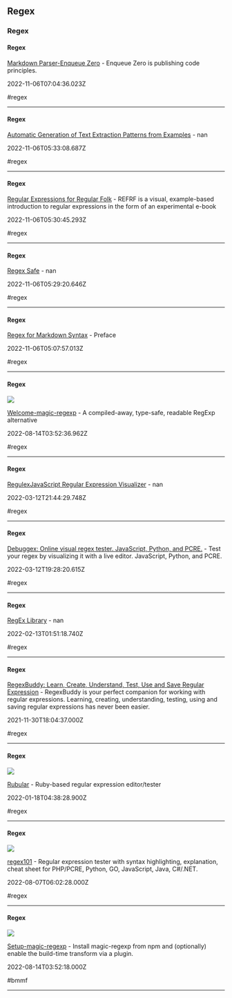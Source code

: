 ## Regex
### Regex

#### Regex

[Markdown Parser-Enqueue Zero](https://enqueuezero.com/markdown-parser.html) - Enqueue Zero is publishing code principles.

2022-11-06T07:04:36.023Z

#regex

---

#### Regex

[Automatic Generation of Text Extraction Patterns from Examples](http://regex.inginf.units.it) - nan

2022-11-06T05:33:08.687Z

#regex

---

#### Regex

[Regular Expressions for Regular Folk](https://refrf.dev) - REFRF is a visual, example-based introduction to regular expressions in the form of an experimental e-book

2022-11-06T05:30:45.293Z

#regex

---

#### Regex

[Regex Safe](https://regexsafe.vercel.app) - nan

2022-11-06T05:29:20.646Z

#regex

---

#### Regex

[Regex for Markdown Syntax](https://chubakbidpaa.com/interesting/2021/09/28/regex-for-md.html) - Preface

2022-11-06T05:07:57.013Z

#regex

---

#### Regex

![](https://regexp.dev/cover.png)

[Welcome-magic-regexp](https://regexp.dev) - A compiled-away, type-safe, readable RegExp alternative

2022-08-14T03:52:36.962Z

#regex

---

#### Regex

[RegulexJavaScript Regular Expression Visualizer](https://jex.im/regulex#!flags=&re=%5E(a%7Cb)*%3F%24) - nan

2022-03-12T21:44:29.748Z

#regex

---

#### Regex

[Debuggex: Online visual regex tester. JavaScript, Python, and PCRE.](https://www.debuggex.com) - Test your regex by visualizing it with a live editor. JavaScript, Python, and PCRE.

2022-03-12T19:28:20.615Z

#regex

---

#### Regex

[RegEx Library](https://uibakery.io/regex-library) - nan

2022-02-13T01:51:18.740Z

#regex

---

#### Regex

[RegexBuddy: Learn, Create, Understand, Test, Use and Save Regular Expression](https://www.regexbuddy.com) - RegexBuddy is your perfect companion for working with regular expressions.  Learning, creating, understanding, testing, using and saving regular expressions has never been easier.

2021-11-30T18:04:37.000Z

#regex

---

#### Regex

![](https://rubular.com/assets/rubular_og-4948f7355b502d134c18e9fade5bc2e39c3a343ae818f2f5bdf922d8dc9bd919.png)

[Rubular](https://rubular.com) - Ruby-based regular expression editor/tester

2022-01-18T04:38:28.900Z

#regex

---

#### Regex

![](https://regex101.com/preview/)

[regex101](https://regex101.com) - Regular expression tester with syntax highlighting, explanation, cheat sheet for PHP/PCRE, Python, GO, JavaScript, Java, C#/.NET.

2022-08-07T06:02:28.000Z

#regex

---

#### Regex

![](https://regexp.dev/cover.png)

[Setup-magic-regexp](https://regexp.dev/getting-started/setup) - Install magic-regexp from npm and (optionally) enable the build-time transform via a plugin.

2022-08-14T03:52:18.000Z

#bmmf

---
